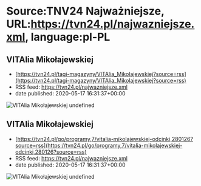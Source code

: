 # Source:TNV24 Najważniejsze, URL:https://tvn24.pl/najwazniejsze.xml, language:pl-PL

## VITAlia Mikołajewskiej
 - [https://tvn24.pl/tagi-magazyny/VITAlia_Mikolajewskiej?source=rss](https://tvn24.pl/tagi-magazyny/VITAlia_Mikolajewskiej?source=rss)
 - RSS feed: https://tvn24.pl/najwazniejsze.xml
 - date published: 2020-05-17 16:31:37+00:00

<img alt="VITAlia Mikołajewskiej " src="https://tvn24.pl/najnowsze/cdn-zdjecie-c9iyyq-vitalia-go-4564780/alternates/LANDSCAPE_1280" />
    undefined

## VITAlia Mikołajewskiej
 - [https://tvn24.pl/go/programy,7/vitalia-mikolajewskiej-odcinki,280126?source=rss](https://tvn24.pl/go/programy,7/vitalia-mikolajewskiej-odcinki,280126?source=rss)
 - RSS feed: https://tvn24.pl/najwazniejsze.xml
 - date published: 2020-05-17 16:31:37+00:00

<img alt="VITAlia Mikołajewskiej " src="https://tvn24.pl/najnowsze/cdn-zdjecie-c9iyyq-vitalia-go-4564780/alternates/LANDSCAPE_1280" />
    undefined

